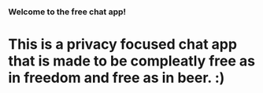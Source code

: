 ### Welcome to the free chat app!

# This is a privacy focused chat app that is made to be compleatly free as in freedom and free as in beer. :)